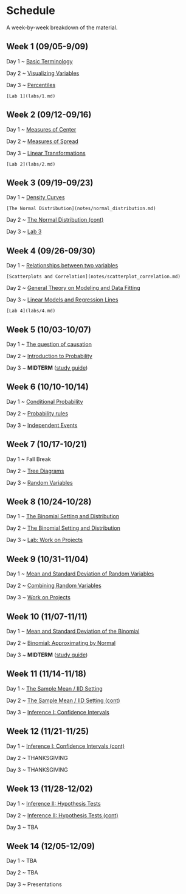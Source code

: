 # Schedule

A week-by-week breakdown of the material.

## Week  1 (09/05-9/09)

Day 1
  ~ [Basic Terminology](notes/basic_terminology.md)

Day 2
  ~ [Visualizing Variables](notes/visualizing_distributions.md)

Day 3
  ~ [Percentiles](notes/percentiles.md)

    [Lab 1](labs/1.md)


## Week  2 (09/12-09/16)

Day 1
  ~ [Measures of Center](notes/measures_center.md)

Day 2
  ~ [Measures of Spread](notes/measures_spread.md)

Day 3
  ~ [Linear Transformations](notes/linear_transformations.md)

    [Lab 2](labs/2.md)

## Week  3 (09/19-09/23)

Day 1
  ~ [Density Curves](notes/density_curves.md)

    [The Normal Distribution](notes/normal_distribution.md)

Day 2
  ~ [The Normal Distribution (cont)](notes/normal_distribution.md)

Day 3
  ~ [Lab 3](labs/3.md)

## Week  4 (09/26-09/30)

Day 1
  ~ [Relationships between two variables](notes/relationships.md)

    [Scatterplots and Correlation](notes/scatterplot_correlation.md)

Day 2
  ~ [General Theory on Modeling and Data Fitting](notes/modeling_general.md)

Day 3
  ~ [Linear Models and Regression Lines](notes/linear_regression.md)

    [Lab 4](labs/4.md)

## Week  5 (10/03-10/07)

Day 1
  ~ [The question of causation](notes/correlation_causation.md)

Day 2
  ~ [Introduction to Probability](notes/probability_intro.md)

Day 3
  ~ **MIDTERM**  ([study guide](notes/midterm1_study_guide.md))

## Week  6 (10/10-10/14)

Day 1
  ~ [Conditional Probability](notes/probability_conditional.md)

Day 2
  ~ [Probability rules](notes/probability_rules.md)

Day 3
  ~ [Independent Events](notes/independent_events.md)

## Week  7 (10/17-10/21)

Day 1
  ~ Fall Break

Day 2
  ~ [Tree Diagrams](notes/decision_trees.md)

Day 3
  ~ [Random Variables](notes/random_variables.md)

## Week  8 (10/24-10/28)

Day 1
  ~ [The Binomial Setting and Distribution](notes/binomial.md)

Day 2
  ~ [The Binomial Setting and Distribution](notes/binomial.md)

Day 3
  ~ [Lab: Work on Projects](labs/projectAnalysisSteps.md)

## Week  9 (10/31-11/04)

Day 1
  ~ [Mean and Standard Deviation of Random Variables](notes/rv_mean.md)

Day 2
  ~ [Combining Random Variables](notes/rv_combine.md)

Day 3
  ~ [Work on Projects](labs/projectAnalysisSteps.md)

## Week 10 (11/07-11/11)

Day 1
  ~ [Mean and Standard Deviation of the Binomial](notes/binomial_mean.md)

Day 2
  ~ [Binomial: Approximating by Normal](notes/binomial_mean.md)

Day 3
  ~ **MIDTERM** ([study guide](notes/midterm2_study_guide.md))

## Week 11 (11/14-11/18)

Day 1
  ~ [The Sample Mean / IID Setting](notes/iid_setting.md)

Day 2
  ~ [The Sample Mean / IID Setting (cont)](notes/iid_setting.md)

Day 3
  ~ [Inference I: Confidence Intervals](notes/confidence_intervals.md)

## Week 12 (11/21-11/25)

Day 1
  ~ [Inference I: Confidence Intervals (cont)](notes/confidence_intervals.md)

Day 2
  ~ THANKSGIVING

Day 3
  ~ THANKSGIVING

## Week 13 (11/28-12/02)

Day 1
  ~ [Inference II: Hypothesis Tests](notes/hypothesis_tests.md)

Day 2
  ~ [Inference II: Hypothesis Tests (cont)](notes/hypothesis_tests.md)

Day 3
  ~ TBA

## Week 14 (12/05-12/09)

Day 1
  ~ TBA

Day 2
  ~ TBA

Day 3
  ~ Presentations
